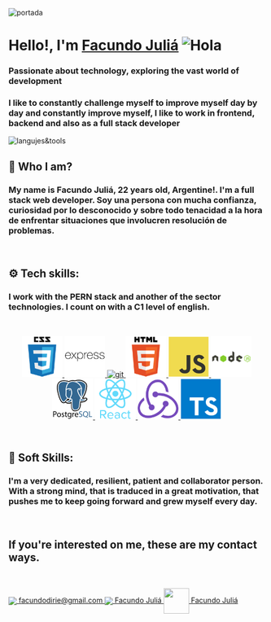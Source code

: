 ![portada](https://www.wpitcom.com/wp-content/uploads/2020/08/custom-software-development.jpg)

# **Hello!, I'm [Facundo Juliá](https://github.com/FacundoJulia25)** <img width="45" src="https://user-images.githubusercontent.com/76783198/182454378-115c3a2e-50cc-490e-85f0-fbdfab7f36ba.gif" alt="Hola">

### Passionate about technology, exploring the vast world of development <br>
### I like to constantly challenge myself to improve myself day by day and constantly improve myself,  I like to work in frontend, backend and also as a full stack developer<br>

![langujes&tools](https://i.gifer.com/6ELl.gif)

##  🔎 Who I am?


### My name is Facundo Juliá, 22 years old, Argentine!. I'm a full stack web developer. Soy una persona con mucha confianza, curiosidad por lo desconocido y sobre todo tenacidad a la hora de enfrentar situaciones que involucren resolución de problemas.

<br>

## ⚙️ Tech skills:

### I work with the PERN stack and another of the sector technologies. I count on with a C1 level of english.
<br>
<p align="center"> <a href="https://www.w3schools.com/css/" target="_blank" rel="noreferrer"> <img src="https://raw.githubusercontent.com/devicons/devicon/master/icons/css3/css3-original-wordmark.svg" alt="css3" width="80" height="80"/> </a> <a href="https://expressjs.com" target="_blank" rel="noreferrer"> <img src="https://raw.githubusercontent.com/devicons/devicon/master/icons/express/express-original-wordmark.svg" alt="express" width="80" height="80"/> </a> <a href="https://git-scm.com/" target="_blank" rel="noreferrer"> <img src="https://www.vectorlogo.zone/logos/git-scm/git-scm-icon.svg" alt="git" width="80" height="80"/> </a></a> <a href="https://www.w3.org/html/" target="_blank" rel="noreferrer"> <img src="https://raw.githubusercontent.com/devicons/devicon/master/icons/html5/html5-original-wordmark.svg" alt="html5" width="80" height="80"/> </a><a href="https://developer.mozilla.org/en-US/docs/Web/JavaScript" target="_blank" rel="noreferrer"> <img src="https://raw.githubusercontent.com/devicons/devicon/master/icons/javascript/javascript-original.svg" alt="javascript" width="80" height="80"/> </a><a href="https://nodejs.org" target="_blank" rel="noreferrer"> <img src="https://raw.githubusercontent.com/devicons/devicon/master/icons/nodejs/nodejs-original-wordmark.svg" alt="nodejs" width="80" height="80"/> </a> <a href="https://www.postgresql.org" target="_blank" rel="noreferrer"> <img src="https://raw.githubusercontent.com/devicons/devicon/master/icons/postgresql/postgresql-original-wordmark.svg" alt="postgresql" width="80" height="80"/> </a> <a href="https://reactjs.org/" target="_blank" rel="noreferrer"> <img src="https://raw.githubusercontent.com/devicons/devicon/master/icons/react/react-original-wordmark.svg" alt="react" width="80" height="80"/> </a> <a href="https://redux.js.org" target="_blank" rel="noreferrer"> <img src="https://raw.githubusercontent.com/devicons/devicon/master/icons/redux/redux-original.svg" alt="redux" width="80" height="80"/> </a> <a href="https://www.typescriptlang.org/" target="_blank" rel="noreferrer"> <img src="https://raw.githubusercontent.com/devicons/devicon/master/icons/typescript/typescript-original.svg" alt="typescript" width="80" height="80"/> </a> </p>

<br>

## 🤝 Soft Skills:


### I'm a very dedicated, resilient, patient and collaborator person. With a strong mind, that is traduced in a great motivation, that pushes me to keep going forward and grew myself every day.

<br>

## If you're interested on me, these are my contact ways.

<br>

<p>
    <a href="https://facundodirie@gmail.com">
      <img align="center" src="https://user-images.githubusercontent.com/76783198/182482940-c4a2a044-de93-4450-b354-9628cbb175c9.svg"/>
      facundodirie@gmail.com    
    </a>    
    <a href="https://github.com/FacundoJulia25">
      <img align="center" src="https://user-images.githubusercontent.com/76783198/182481396-19c89e94-f3ba-4e33-9df4-f5b7a094cf8f.svg"/>
      Facundo Juliá    
    </a>
    <a href="https://wa.link/jeq7dd">
      <img align="center" width="50" height="50" src="https://anthoncode.com/wp-content/uploads/2019/01/whatsapp-2.png"/>
      Facundo Juliá
    </a>
<p/>

